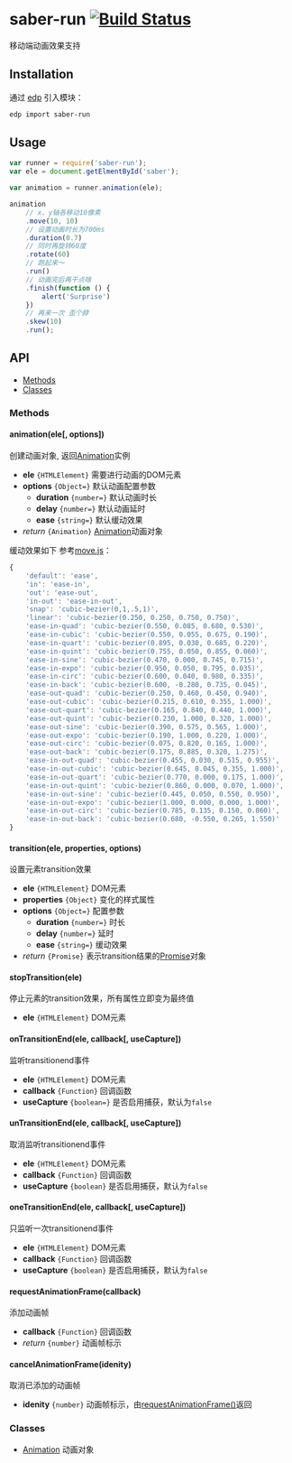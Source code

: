 saber-run [![Build Status](https://travis-ci.org/ecomfe/saber-run.png?branch=master)](https://travis-ci.org/ecomfe/saber-run)
===

移动端动画效果支持

## Installation

通过 [edp](https://github.com/ecomfe/edp) 引入模块：

```sh
edp import saber-run
```

## Usage

```js
var runner = require('saber-run');
var ele = document.getElmentById('saber');

var animation = runner.animation(ele);

animation
    // x、y轴各移动10像素
    .move(10, 10)
    // 设置动画时长为700ms
    .duration(0.7)
    // 同时再旋转60度
    .rotate(60)
    // 跑起来～
    .run()
    // 动画完后再干点啥
    .finish(function () {
        alert('Surprise')
    })
    // 再来一次 歪个脖
    .skew(10)
    .run();
```

## API

* [Methods](#methods)
* [Classes](#classes)

### Methods

#### animation(ele[, options])

创建动画对象, 返回[Animation](doc/animation)实例

* **ele** `{HTMLElement}` 需要进行动画的DOM元素
* **options** `{Object=}` 默认动画配置参数
    * **duration** `{number=}` 默认动画时长
    * **delay** `{number=}` 默认动画延时
    * **ease** `{string=}` 默认缓动效果
* _return_ `{Animation}` [Animation](doc/animation)动画对象

缓动效果如下 参考[move.js](https://github.com/visionmedia/move.js)：

```js
{
    'default': 'ease',
    'in': 'ease-in',
    'out': 'ease-out',
    'in-out': 'ease-in-out',
    'snap': 'cubic-bezier(0,1,.5,1)',
    'linear': 'cubic-bezier(0.250, 0.250, 0.750, 0.750)',
    'ease-in-quad': 'cubic-bezier(0.550, 0.085, 0.680, 0.530)',
    'ease-in-cubic': 'cubic-bezier(0.550, 0.055, 0.675, 0.190)',
    'ease-in-quart': 'cubic-bezier(0.895, 0.030, 0.685, 0.220)',
    'ease-in-quint': 'cubic-bezier(0.755, 0.050, 0.855, 0.060)',
    'ease-in-sine': 'cubic-bezier(0.470, 0.000, 0.745, 0.715)',
    'ease-in-expo': 'cubic-bezier(0.950, 0.050, 0.795, 0.035)',
    'ease-in-circ': 'cubic-bezier(0.600, 0.040, 0.980, 0.335)',
    'ease-in-back': 'cubic-bezier(0.600, -0.280, 0.735, 0.045)',
    'ease-out-quad': 'cubic-bezier(0.250, 0.460, 0.450, 0.940)',
    'ease-out-cubic': 'cubic-bezier(0.215, 0.610, 0.355, 1.000)',
    'ease-out-quart': 'cubic-bezier(0.165, 0.840, 0.440, 1.000)',
    'ease-out-quint': 'cubic-bezier(0.230, 1.000, 0.320, 1.000)',
    'ease-out-sine': 'cubic-bezier(0.390, 0.575, 0.565, 1.000)',
    'ease-out-expo': 'cubic-bezier(0.190, 1.000, 0.220, 1.000)',
    'ease-out-circ': 'cubic-bezier(0.075, 0.820, 0.165, 1.000)',
    'ease-out-back': 'cubic-bezier(0.175, 0.885, 0.320, 1.275)',
    'ease-in-out-quad': 'cubic-bezier(0.455, 0.030, 0.515, 0.955)',
    'ease-in-out-cubic': 'cubic-bezier(0.645, 0.045, 0.355, 1.000)',
    'ease-in-out-quart': 'cubic-bezier(0.770, 0.000, 0.175, 1.000)',
    'ease-in-out-quint': 'cubic-bezier(0.860, 0.000, 0.070, 1.000)',
    'ease-in-out-sine': 'cubic-bezier(0.445, 0.050, 0.550, 0.950)',
    'ease-in-out-expo': 'cubic-bezier(1.000, 0.000, 0.000, 1.000)',
    'ease-in-out-circ': 'cubic-bezier(0.785, 0.135, 0.150, 0.860)',
    'ease-in-out-back': 'cubic-bezier(0.680, -0.550, 0.265, 1.550)'
}
```

#### transition(ele, properties, options)

设置元素transition效果

* **ele** `{HTMLElement}` DOM元素
* **properties** `{Object}` 变化的样式属性
* **options** `{Object=}` 配置参数
    * **duration** `{number=}` 时长
    * **delay** `{number=}` 延时
    * **ease** `{string=}` 缓动效果
* _return_ `{Promise}` 表示transition结果的[Promise](https://github.com/ecomfe/saber-promise)对象

#### stopTransition(ele)

停止元素的transition效果，所有属性立即变为最终值

* **ele** `{HTMLElement}` DOM元素

#### onTransitionEnd(ele, callback[, useCapture])

监听transitionend事件

* **ele** `{HTMLElement}` DOM元素
* **callback** `{Function}` 回调函数
* **useCapture** `{boolean=}` 是否启用捕获，默认为`false`

#### unTransitionEnd(ele, callback[, useCapture])

取消监听transitionend事件

* **ele** `{HTMLElement}` DOM元素
* **callback** `{Function}` 回调函数
* **useCapture** `{boolean}` 是否启用捕获，默认为`false`

#### oneTransitionEnd(ele, callback[, useCapture])

只监听一次transitionend事件

* **ele** `{HTMLElement}` DOM元素
* **callback** `{Function}` 回调函数
* **useCapture** `{boolean}` 是否启用捕获，默认为`false`

#### requestAnimationFrame(callback)

添加动画帧

* **callback** `{Function}` 回调函数
* _return_ `{number}` 动画帧标示

#### cancelAnimationFrame(idenity)

取消已添加的动画帧

* **idenity** `{number}` 动画帧标示，由[requestAnimationFrame()](#requestanimationframecallback)返回

### Classes

* [Animation](doc/animation) 动画对象
